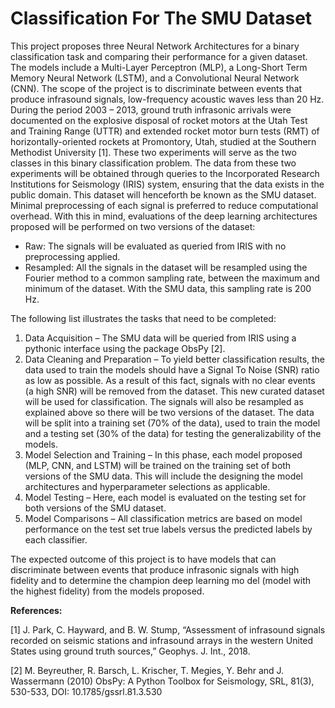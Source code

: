 # Classification For The SMU Dataset

This project proposes three Neural Network Architectures for a binary classification task and comparing their performance for a given dataset. The models include a Multi-Layer Perceptron (MLP), a Long-Short Term Memory Neural Network (LSTM), and a Convolutional Neural Network (CNN). The scope of the project is to discriminate between events that produce infrasound signals, low-frequency acoustic waves less than 20 Hz. During the period 2003 – 2013, ground truth infrasonic arrivals were documented on the explosive disposal of rocket motors at the Utah Test and Training Range (UTTR) and extended rocket motor burn tests (RMT) of horizontally-oriented rockets at Promontory, Utah, studied at the Southern Methodist University [1]. These two experiments will serve as the two classes in this binary classification problem. The data from these two experiments will be obtained through queries to the Incorporated Research Institutions for Seismology (IRIS) system, ensuring that the data exists in the public domain. This dataset will henceforth be known as the SMU dataset. Minimal preprocessing of each signal is preferred to reduce computational overhead. With this in mind, evaluations of the deep learning architectures proposed will be performed on two versions of the dataset:

- Raw: The signals will be evaluated as queried from IRIS with no preprocessing applied.
- Resampled: All the signals in the dataset will be resampled using the Fourier method to a common sampling rate, between the maximum and minimum of the dataset. With the SMU data, this sampling rate is 200 Hz.

The following list illustrates the tasks that need to be completed:
1.	Data Acquisition – The SMU data will be queried from IRIS using a pythonic interface using the package ObsPy [2].
2.	Data Cleaning and Preparation – To yield better classification results, the data used to train the models should have a Signal To Noise (SNR) ratio as low as possible. As a result of this fact, signals with no clear events (a high SNR) will be removed from the dataset. This new curated dataset will be used for classification. The signals will also be resampled as explained above so there will be two versions of the dataset. The data will be split into a training set (70% of the data), used to train the model and a testing set (30% of the data) for testing the generalizability of the models.
3.	Model Selection and Training – In this phase, each model proposed (MLP, CNN, and LSTM) will be trained on the training set of both versions of the SMU data. This will include the designing the model architectures and hyperparameter selections as applicable. 
4.	Model Testing – Here, each model is evaluated on the testing set for both versions of the SMU dataset. 
5.	Model Comparisons – All classification metrics are based on model performance on the test set true labels versus the predicted labels by each classifier. 

The expected outcome of this project is to have models that can discriminate between events that produce infrasonic signals with high fidelity and to determine the champion deep learning mo del (model with the highest fidelity) from the models proposed.


**References:**

[1] J. Park, C. Hayward, and B. W. Stump, “Assessment of infrasound signals recorded on seismic stations and infrasound arrays in the western United States using ground truth sources,” Geophys. J. Int., 2018.

[2] M. Beyreuther, R. Barsch, L. Krischer, T. Megies, Y. Behr and J. Wassermann (2010)
ObsPy: A Python Toolbox for Seismology, SRL, 81(3), 530-533, DOI: 10.1785/gssrl.81.3.530
